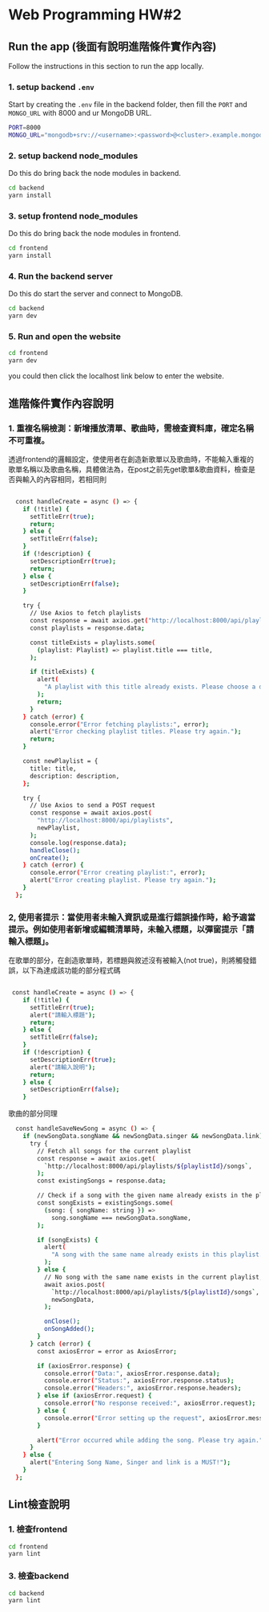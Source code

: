 # Web Programming HW#2

## Run the app (後面有說明進階條件實作內容)

Follow the instructions in this section to run the app locally.

### 1. setup backend `.env`

Start by creating the `.env` file in the backend folder, then fill the `PORT` and  `MONGO_URL` with 8000 and ur MongoDB URL.


```bash
PORT=8000
MONGO_URL="mongodb+srv://<username>:<password>@<cluster>.example.mongodb.net/?retryWrites=true&w=majority"
```

### 2. setup backend node_modules

Do this do bring back the node modules in backend.

```bash
cd backend
yarn install
```

### 3. setup frontend node_modules

Do this do bring back the node modules in frontend.

```bash
cd frontend
yarn install
```

### 4. Run the backend server 

Do this do start the server and connect to MongoDB.

```bash
cd backend
yarn dev
```

### 5. Run and open the website

```bash
cd frontend
yarn dev
```

you could then click the localhost link below to enter the website.

## 進階條件實作內容說明

### 1. 重複名稱檢測：新增播放清單、歌曲時，需檢查資料庫，確定名稱不可重複。

透過frontend的邏輯設定，使使用者在創造新歌單以及歌曲時，不能輸入重複的歌單名稱以及歌曲名稱，具體做法為，在post之前先get歌單&歌曲資料，檢查是否與輸入的內容相同，若相同則

```bash

  const handleCreate = async () => {
    if (!title) {
      setTitleErr(true);
      return;
    } else {
      setTitleErr(false);
    }
    if (!description) {
      setDescriptionErr(true);
      return;
    } else {
      setDescriptionErr(false);
    }

    try {
      // Use Axios to fetch playlists
      const response = await axios.get("http://localhost:8000/api/playlists");
      const playlists = response.data;

      const titleExists = playlists.some(
        (playlist: Playlist) => playlist.title === title,
      );

      if (titleExists) {
        alert(
          "A playlist with this title already exists. Please choose a different title.",
        );
        return;
      }
    } catch (error) {
      console.error("Error fetching playlists:", error);
      alert("Error checking playlist titles. Please try again.");
      return;
    }

    const newPlaylist = {
      title: title,
      description: description,
    };

    try {
      // Use Axios to send a POST request
      const response = await axios.post(
        "http://localhost:8000/api/playlists",
        newPlaylist,
      );
      console.log(response.data);
      handleClose();
      onCreate();
    } catch (error) {
      console.error("Error creating playlist:", error);
      alert("Error creating playlist. Please try again.");
    }
  };

```

### 2, 使用者提示：當使用者未輸入資訊或是進行錯誤操作時，給予適當提示。例如使用者新增或編輯清單時，未輸入標題，以彈窗提示「請輸入標題」。

在歌單的部分，在創造歌單時，若標題與敘述沒有被輸入(not true)，則將觸發錯誤，以下為達成該功能的部分程式碼


```bash

 const handleCreate = async () => {
    if (!title) {
      setTitleErr(true);
      alert("請輸入標題");
      return;
    } else {
      setTitleErr(false);
    }
    if (!description) {
      setDescriptionErr(true);
      alert("請輸入說明");
      return;
    } else {
      setDescriptionErr(false);
    }

```

歌曲的部分同理

```bash
  const handleSaveNewSong = async () => {
    if (newSongData.songName && newSongData.singer && newSongData.link) {
      try {
        // Fetch all songs for the current playlist
        const response = await axios.get(
          `http://localhost:8000/api/playlists/${playlistId}/songs`,
        );
        const existingSongs = response.data;

        // Check if a song with the given name already exists in the playlist
        const songExists = existingSongs.some(
          (song: { songName: string }) =>
            song.songName === newSongData.songName,
        );

        if (songExists) {
          alert(
            "A song with the same name already exists in this playlist. Please choose a different song name.",
          );
        } else {
          // No song with the same name exists in the current playlist, proceed to create the new song
          await axios.post(
            `http://localhost:8000/api/playlists/${playlistId}/songs`,
            newSongData,
          );

          onClose();
          onSongAdded();
        }
      } catch (error) {
        const axiosError = error as AxiosError;

        if (axiosError.response) {
          console.error("Data:", axiosError.response.data);
          console.error("Status:", axiosError.response.status);
          console.error("Headers:", axiosError.response.headers);
        } else if (axiosError.request) {
          console.error("No response received:", axiosError.request);
        } else {
          console.error("Error setting up the request", axiosError.message);
        }

        alert("Error occurred while adding the song. Please try again.");
      }
    } else {
      alert("Entering Song Name, Singer and link is a MUST!");
    }
  };

```


## Lint檢查說明

### 1. 檢查frontend
 
```bash
cd frontend
yarn lint
```

### 3. 檢查backend
 
```bash
cd backend
yarn lint
```
